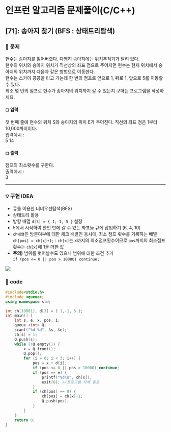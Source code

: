 # 인프런 알고리즘 문제풀이(C/C++)

## [71]: 송아지 찾기 (BFS : 상태트리탐색)

### 🌴 문제

현수는 송아지를 잃어버렸다. 다행히 송아지에는 위치추적기가 달려 있다.<br>
현수의 위치와 송아지 위치가 직선상의 좌표 점으로 주어지면 현수는 현재 위치에서 송아지의 위치까지 다음과 같은 방법으로 이동한다. <br>
현수는 스카이 콩콩을 타고 가는데 한 번의 점프로 앞으로 1, 뒤로 1, 앞으로 5를 이동할 수 있다. <br>
최소 몇 번의 점프로 현수가 송아지의 위치까지 갈 수 있는지 구하는 프로그램을 작성하세요.

#### ◻ 입력

첫 번째 줄에 현수의 위치 S와 송아지의 위치 E가 주어진다. 직선의 좌표 점은 1부터 10,000까지이다.<br>
입력예시 : <br>
5 14

#### ◻ 출력

점프의 최소횟수를 구한다.<br>
출력예시 :<br>
3

---

### 💡 구현 IDEA

- 큐를 이용한 너비우선탐색(BFS)
- 상태트리 활용
- 방향 배열 `d[3] = { 1,-1, 5 }` 설정
- 5에서 시작하여 한번 만에 갈 수 있는 좌표들 큐에 삽입하기 (6, 4, 10)
- `ch배열`은 방문여부에 대한 체크 배열인 동시에, 최소 점프 횟수를 기록하는 배열<br>
  `ch[pos] = ch[x]+1;` : `ch[x]`는 x까지의 최소점프횟수이므로 `pos`까지의 최소점프횟수는 `ch[x]`에 1을 더한 값
  <br>
- **주의)** 범위를 벗어날수도 있으니 범위에 대한 조건 추가<br>
  `if (pos <= 0 || pos > 10000) continue;`

<img src="https://user-images.githubusercontent.com/49135797/120766246-ff889d00-c554-11eb-84e0-5146a4a1ea21.png"/>

### 🤠 code

```c++
#include<stdio.h>
#include <queue>;
using namespace std;

int ch[10001], d[3] = { 1,-1, 5 };
int main() {
	int s, e, x, pos, i;
	queue <int> Q;
	scanf("%d %d", &s, &e);
	ch[s] = 1;
	Q.push(s);
	while (!Q.empty()) {
		x = Q.front();
		Q.pop();
		for (i = 0; i < 3; i++) {
			pos = x + d[i];
			if (pos <= 0 || pos > 10000) continue;
			if (pos == e) {
				printf("%d\n", ch[x]);
				exit(0); //프로그램 자체 종료
			}
			if (ch[pos] == 0) {
				ch[pos] = ch[x]+1;
				Q.push(pos);
			}
		}
	}
	return 0;
}
```
